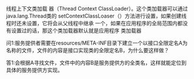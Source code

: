线程上下文类加载
器（Thread Context ClassLoader）。这个类加载器可以通过java.lang.Thread类的
setContextClassLoaser（）方法进行设置，如果创建线程时还未设置，它将会从父线程中继承
一个，如果在应用程序的全局范围内都没有设置过的话，那这个类加载器默认就是应用程序
类加载器

问1:服务提供者需要在resources/META-INF目录下建立一个以接口全限定名A为名称的文件，文件的内容是接口实现类的全限定名B，为什么要这样做？

答1:会根据A寻找文件，文件中的内容B是服务提供方的全类名，这样就能定位到具体的服务提供方实现。